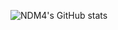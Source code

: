 ![NDM4's GitHub stats](https://github-readme-stats.vercel.app/api?username=NDM4&show_icons=true&theme=radical)

<!---
NDM4/NDM4 is a ✨ special ✨ repository because its `README.md` (this file) appears on your GitHub profile.
You can click the Preview link to take a look at your changes.
--->
